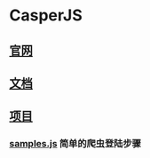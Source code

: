# CasperJS

## [官网](http://casperjs.org/)

## [文档](http://docs.casperjs.org/en/latest/)

## [项目](https://github.com/casperjs/casperjs)

### [samples.js](samples.js) 简单的爬虫登陆步骤